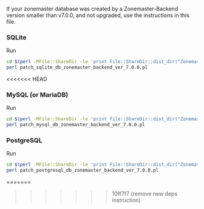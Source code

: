 If your zonemaster database was created by a Zonemaster-Backend version smaller
than v7.0.0, and not upgraded, use the instructions in this file.

### SQLite

Run
```sh
cd $(perl -MFile::ShareDir -le 'print File::ShareDir::dist_dir("Zonemaster-Backend")')
perl patch_sqlite_db_zonemaster_backend_ver_7.0.0.pl
```
<<<<<<< HEAD


### MySQL (or MariaDB)

Run
```sh
cd $(perl -MFile::ShareDir -le 'print File::ShareDir::dist_dir("Zonemaster-Backend")')
perl patch_mysql_db_zonemaster_backend_ver_7.0.0.pl
```


### PostgreSQL

Run
```sh
cd $(perl -MFile::ShareDir -le 'print File::ShareDir::dist_dir("Zonemaster-Backend")')
perl patch_postgresql_db_zonemaster_backend_ver_7.0.0.pl
```
=======
>>>>>>> 10ff7f7 (remove new deps instruction)
